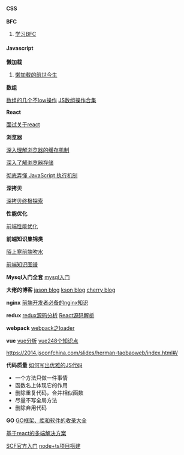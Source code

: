 #### CSS

**BFC**

1. [学习BFC](https://juejin.im/post/59b73d5bf265da064618731d "学习BFC")

#### Javascript

**懒加载**

1. [懒加载的前世今生](https://juejin.im/post/5c9376506fb9a070fc623b2c "懒加载的前世今生")

**数组**

[数组的几个不low操作](https://juejin.im/post/5c92e385e51d450ce11df1d1 "数组的几个不low操作")
[JS数组操作合集](https://juejin.im/post/5caf2e12e51d456e831f68e0?utm_source=wechat&from=timeline&isappinstalled=0 "JS数组操作合集")

**React**

[面试关于react](https://juejin.im/post/5c92f499f265da612647b754?utm_source=wechat "面试关于react")

**浏览器**

[深入理解浏览器的缓存机制](https://mp.weixin.qq.com/s/atQsH3a3fz7d_-Ra_dsPGg "深入理解浏览器的缓存机制")

[深入了解浏览器存储](https://mp.weixin.qq.com/s/aWUso1FNiAGNff105ibq5w "深入了解浏览器存储")

[彻底弄懂 JavaScript 执行机制](https://juejin.im/post/59e85eebf265da430d571f89 "彻底弄懂 JavaScript 执行机制")

**深拷贝**

[深拷贝终极探索](https://segmentfault.com/a/1190000016672263 "深拷贝终极探索")

**性能优化**

[前端性能优化](https://mp.weixin.qq.com/s/DapiwE-AhML-Mm4r0b_sWg "前端性能优化")

**前端知识集锦类**

[陌上寒前端吹水](https://www.qdtalk.com/docs/#/ "陌上寒前端吹水")

[前端知识图谱](https://github.com/InterviewMap/CS-Interview-Knowledge-Map "前端知识图谱")

**Mysql入门全套**
[mysql入门](https://mp.weixin.qq.com/s/RqN4scjxEGKhC8ss_GQPkw "mysql入门")


**大佬的博客**
[jason blog](https://jasonandjay.github.io/study/ "jason blog")
[kson blog](http://doudouyoutang.com/study.html?token=I430922725665485 "kson blog")
[cherry blog](http://cherryblog.site/#/ "cherry blog")

**nginx**
[前端开发者必备的nginx知识](https://mp.weixin.qq.com/s/8nSRGcLXIG603igj9qk6og "前端开发者必备的nginx知识")

**redux**
[redux源码分析](https://mp.weixin.qq.com/s/LCZVNVchMvn0nWkM2lALWA "redux源码分析")
[React源码解析](https://react.jokcy.me/ "React源码解析")

**webpack**
[webpack之loader](https://juejin.im/post/5cc3fa935188252eb30b7713 "webpack之loader")

**vue**
[vue分析](https://ustbhuangyi.github.io/vue-analysis/ "vue分析")
[vue248个知识点](https://juejin.im/post/5d153267e51d4510624f9809 "vue248个知识点")


https://2014.jsconfchina.com/slides/herman-taobaoweb/index.html#/

**代码质量**
[如何写出优雅的JS代码](https://mp.weixin.qq.com/s/uyw0s_O-v1NkZ4hxYXECPQ "如何写出优雅的JS代码")
* 一个方法只做一件事情
* 函数名上体现它的作用
* 删除重复代码，合并相似函数
* 尽量不写全局方法
* 删除弃用代码

**GO**
[GO框架、库和软件的收录大全](https://github.com/yinggaozhen/awesome-go-cn "GO框架、库和软件的收录大全")

[基于react的多端解决方案](https://taro.jd.com/ "基于react的多端解决方案")

[SCF官方入门](https://cloud.tencent.com/edu/learning/live-1440 "SCF官方入门")
[node+ts项目搭建](https://juejin.im/post/5b5413755188251aab713d14#heading-4 "node+ts项目搭建")
